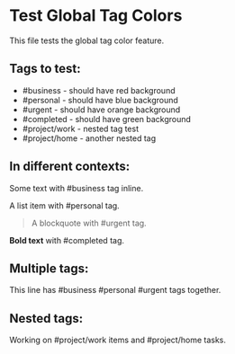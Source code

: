 # Test Global Tag Colors

This file tests the global tag color feature.

## Tags to test:

- #business - should have red background
- #personal - should have blue background
- #urgent - should have orange background
- #completed - should have green background
- #project/work - nested tag test
- #project/home - another nested tag

## In different contexts:

Some text with #business tag inline.

A list item with #personal tag.

> A blockquote with #urgent tag.

**Bold text** with #completed tag.

## Multiple tags:

This line has #business #personal #urgent tags together.

## Nested tags:

Working on #project/work items and #project/home tasks.
